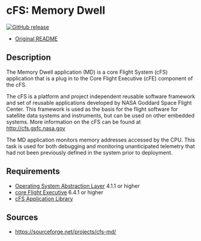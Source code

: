# cFS: Memory Dwell

[![GitHub release](https://img.shields.io/github/release/lassondesat/cfs-md.svg)](https://github.com/lassondesat/cfs-md/releases)

* [Original README](cfs-md-app-OSS-readme.txt)

## Description

The Memory Dwell application (MD) is a core Flight System (cFS) application that
is a plug in to the Core Flight Executive (cFE) component of the cFS.

The cFS is a platform and project independent reusable software framework and
set of reusable applications developed by NASA Goddard Space Flight Center. This
framework is used as the basis for the flight software for satellite data
systems and instruments, but can be used on other embedded systems. More
information on the cFS can be found at http://cfs.gsfc.nasa.gov

The MD application monitors memory addresses accessed by the CPU. This task is
used for both debugging and monitoring unanticipated telemetry that had not been
previously defined in the system prior to deployment.

## Requirements

* [Operating System Abstraction Layer][osal] 4.1.1 or higher
* [core Flight Executive][cfe] 6.4.1 or higher
* [cFS Application Library][cfs_lib]

## Sources

* https://sourceforge.net/projects/cfs-md/

[osal]: https://github.com/lassondesat/osal
[cfe]: https://github.com/lassondesat/coreflightexec
[cfs_lib]: https://github.com/lassondesat/cfs_lib
